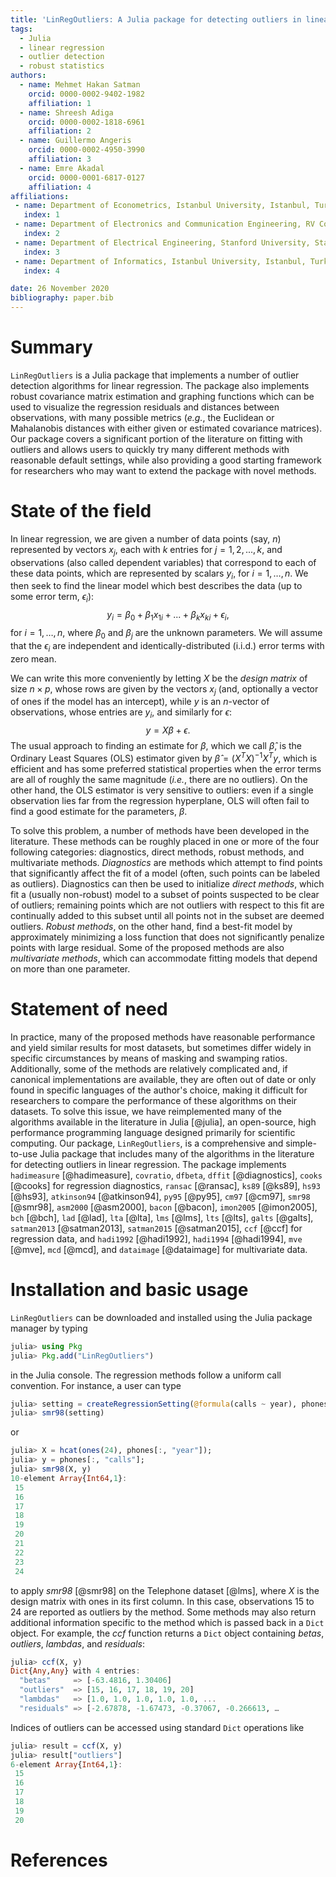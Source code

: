 ```yaml
---
title: 'LinRegOutliers: A Julia package for detecting outliers in linear regression'
tags:
  - Julia
  - linear regression
  - outlier detection
  - robust statistics
authors:
  - name: Mehmet Hakan Satman
    orcid: 0000-0002-9402-1982
    affiliation: 1
  - name: Shreesh Adiga
    orcid: 0000-0002-1818-6961
    affiliation: 2
  - name: Guillermo Angeris
    orcid: 0000-0002-4950-3990
    affiliation: 3
  - name: Emre Akadal
    orcid: 0000-0001-6817-0127 
    affiliation: 4
affiliations:
 - name: Department of Econometrics, Istanbul University, Istanbul, Turkey
   index: 1
 - name: Department of Electronics and Communication Engineering, RV College of Engineering, Bengaluru, India
   index: 2
 - name: Department of Electrical Engineering, Stanford University, Stanford, California, USA
   index: 3
 - name: Department of Informatics, Istanbul University, Istanbul, Turkey
   index: 4

date: 26 November 2020
bibliography: paper.bib
---
```


# Summary

`LinRegOutliers` is a Julia package that implements a number of outlier detection algorithms for linear regression. The package also implements robust covariance matrix estimation and graphing functions which can be used to visualize the regression residuals and distances between observations, with many possible metrics (*e.g.*, the Euclidean or Mahalanobis distances with either given or estimated covariance matrices). Our package covers a significant portion of the literature on fitting with outliers and allows users to quickly try many different methods with reasonable default settings, while also providing a good starting framework for researchers who may want to extend the package with novel methods.


# State of the field
In linear regression, we are given a number of data points (say, $n$) represented by vectors $x_j$, each with $k$ entries for $j = 1, 2, ..., k$, and observations (also called dependent variables) that correspond to each of these data points, which are represented by scalars $y_i$, for $i=1, \dots, n$. We then seek to find the linear model which best describes the data (up to some error term, $\epsilon_i$):
$$
y_i = \beta_0 + \beta_1 x_{1i}+ ... + \beta_{k} x_{ki} +  \epsilon_i,
$$
for $i=1, \dots, n$, where $\beta_0$ and $\beta_j$ are the  unknown parameters. We will assume that the $\epsilon_i$ are independent and identically-distributed (i.i.d.) error terms with zero mean.

We can write this more conveniently by letting $X$ be the *design matrix* of size $n\times p$, whose rows are given by the vectors $x_j$ (and, optionally a vector of ones if the model has an intercept), while $y$ is an $n$-vector of observations, whose entries are $y_i$, and similarly for $\epsilon$:
$$
y = X\beta + \epsilon.
$$
The usual approach to finding an estimate for $\beta$, which we call $\hat \beta$, is the Ordinary Least Squares (OLS) estimator given by $\hat{\beta} = (X^TX)^{-1}X^Ty$, which is efficient and has some preferred statistical properties when the error terms are all of roughly the same magnitude (*i.e.*, there are no outliers). On the other hand, the OLS estimator is very sensitive to outliers: even if a single 
observation lies far from the regression hyperplane, OLS will often fail to find a good estimate for the parameters, $\beta$.

To solve this problem, a number of methods have been developed in the literature. These methods can be roughly placed in one or more of the four following categories: diagnostics, direct methods, robust methods, and multivariate methods. *Diagnostics* are methods which attempt to find points that significantly affect the fit of a model (often, such points can be labeled as outliers). Diagnostics can then be used to initialize *direct methods*, which fit a (usually non-robust) model to a subset of points suspected to be clear of outliers; remaining points which are not outliers with respect to this fit are continually added to this subset until all points not in the subset are deemed outliers. *Robust methods*, on the other hand, find a best-fit model by approximately minimizing a loss function that does not significantly penalize points with large residual.
Some of the proposed methods are also *multivariate methods*, which can accommodate fitting models that depend on more than one parameter.
    
# Statement of need 

In practice, many of the proposed methods have reasonable performance and yield similar results for most datasets, but sometimes differ widely in specific circumstances by means of masking and swamping ratios. Additionally, some of the methods are relatively complicated and, if canonical implementations are available, they are often out of date or only found in specific languages of the author's choice, making it difficult for researchers to compare the performance of these algorithms on their datasets. To solve this issue, we have reimplemented many of the algorithms available in the literature in Julia [@julia], an open-source, high performance programming language designed primarily for scientific computing. Our package, `LinRegOutliers`, is a comprehensive and simple-to-use Julia package that includes many of the algorithms in the literature for detecting outliers in linear regression. The package implements
`hadimeasure` [@hadimeasure], `covratio`, `dfbeta`, `dffit` [@diagnostics], `cooks` [@cooks] for regression diagnostics,
`ransac` [@ransac], `ks89` [@ks89], `hs93` [@hs93], `atkinson94` [@atkinson94],  `py95` [@py95], `cm97` [@cm97], `smr98` [@smr98], `asm2000` [@asm2000], `bacon` [@bacon],  `imon2005` [@imon2005], `bch` [@bch], `lad` [@lad], `lta` [@lta], 
`lms` [@lms], `lts` [@lts], `galts` [@galts], `satman2013` [@satman2013], `satman2015` [@satman2015], `ccf` [@ccf] for regression data, and `hadi1992` [@hadi1992], `hadi1994` [@hadi1994], `mve` [@mve], `mcd` [@mcd], and `dataimage` [@dataimage] for multivariate data.


# Installation and basic usage

`LinRegOutliers` can be downloaded and installed using the Julia package manager by typing

```julia
julia> using Pkg
julia> Pkg.add("LinRegOutliers")
```

in the Julia console. The regression methods follow a uniform call convention. For instance, a user can type

```julia
julia> setting = createRegressionSetting(@formula(calls ~ year), phones);
julia> smr98(setting)
```

or

```julia
julia> X = hcat(ones(24), phones[:, "year"]);
julia> y = phones[:, "calls"];
julia> smr98(X, y)
10-element Array{Int64,1}:
 15
 16
 17
 18
 19
 20
 21
 22
 23
 24

```

to apply *smr98* [@smr98] on the Telephone dataset [@lms], where $X$ is the design matrix with ones in its first column. In this case, observations 15 to 24 are reported as outliers by the method. Some methods may also return additional information specific to the method which is passed back in a ```Dict``` object. For example, the *ccf* function returns a ```Dict``` object containing *betas*, *outliers*, *lambdas*, and *residuals*:

```julia
julia> ccf(X, y)
Dict{Any,Any} with 4 entries:
  "betas"     => [-63.4816, 1.30406]
  "outliers"  => [15, 16, 17, 18, 19, 20]
  "lambdas"   => [1.0, 1.0, 1.0, 1.0, 1.0, ...
  "residuals" => [-2.67878, -1.67473, -0.37067, -0.266613, …
```

Indices of outliers can be accessed using standard ```Dict``` operations like

```julia
julia> result = ccf(X, y)
julia> result["outliers"]
6-element Array{Int64,1}:
 15
 16
 17
 18
 19
 20
```
 




# References
